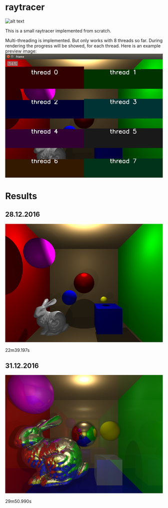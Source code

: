 # raytracer
![alt text](https://travis-ci.org/choffmann/raytracer.svg?branch=master "Logo Title Text 1")


This is a small raytracer implemented from scratch.

Multi-threading is implemented. But only works with 8 threads so far. During rendering the progress will be showed, for each thread.
Here is an example preview image:
![](results/raytracer_progress.png)

# Results

## 28.12.2016

![](results/out10.png)

22m39.197s

## 31.12.2016

![](results/out16.png)

29m50.990s
